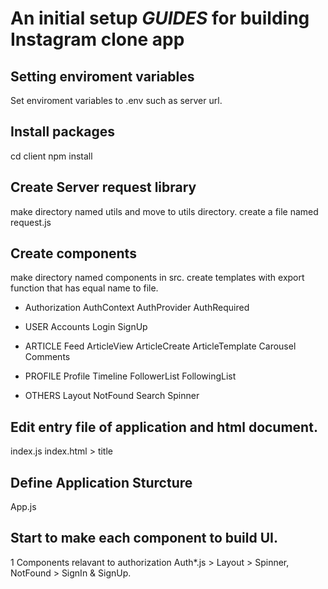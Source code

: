 # An initial setup *GUIDES* for building Instagram clone app


## Setting enviroment variables
Set enviroment variables to .env such as server url.

## Install packages
cd client
npm install

## Create Server request library
make directory named utils and move to utils directory.
create a file named request.js

## Create components
make directory named components in src.
create templates with export function that has equal name to file.

- Authorization
AuthContext
AuthProvider
AuthRequired

- USER
Accounts
Login
SignUp

- ARTICLE
Feed
ArticleView
ArticleCreate
ArticleTemplate
Carousel
Comments

- PROFILE
Profile
Timeline
FollowerList
FollowingList

- OTHERS
Layout
NotFound
Search
Spinner

## Edit entry file of application and html document.
index.js
index.html > title

## Define Application Sturcture
App.js

## Start to make each component to build UI. 
1 Components relavant to authorization
Auth*.js > Layout > Spinner, NotFound > SignIn & SignUp.






